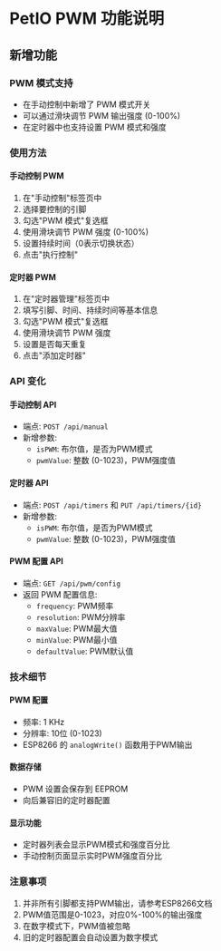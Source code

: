 # PetIO PWM 功能说明

## 新增功能

### PWM 模式支持
- 在手动控制中新增了 PWM 模式开关
- 可以通过滑块调节 PWM 输出强度 (0-100%)
- 在定时器中也支持设置 PWM 模式和强度

### 使用方法

#### 手动控制 PWM
1. 在"手动控制"标签页中
2. 选择要控制的引脚
3. 勾选"PWM 模式"复选框
4. 使用滑块调节 PWM 强度 (0-100%)
5. 设置持续时间（0表示切换状态）
6. 点击"执行控制"

#### 定时器 PWM
1. 在"定时器管理"标签页中
2. 填写引脚、时间、持续时间等基本信息
3. 勾选"PWM 模式"复选框
4. 使用滑块调节 PWM 强度
5. 设置是否每天重复
6. 点击"添加定时器"

### API 变化

#### 手动控制 API
- 端点: `POST /api/manual`
- 新增参数:
  - `isPWM`: 布尔值，是否为PWM模式
  - `pwmValue`: 整数 (0-1023)，PWM强度值

#### 定时器 API
- 端点: `POST /api/timers` 和 `PUT /api/timers/{id}`
- 新增参数:
  - `isPWM`: 布尔值，是否为PWM模式
  - `pwmValue`: 整数 (0-1023)，PWM强度值

#### PWM 配置 API
- 端点: `GET /api/pwm/config`
- 返回 PWM 配置信息:
  - `frequency`: PWM频率
  - `resolution`: PWM分辨率
  - `maxValue`: PWM最大值
  - `minValue`: PWM最小值
  - `defaultValue`: PWM默认值

### 技术细节

#### PWM 配置
- 频率: 1 KHz
- 分辨率: 10位 (0-1023)
- ESP8266 的 `analogWrite()` 函数用于PWM输出

#### 数据存储
- PWM 设置会保存到 EEPROM
- 向后兼容旧的定时器配置

#### 显示功能
- 定时器列表会显示PWM模式和强度百分比
- 手动控制页面显示实时PWM强度百分比

### 注意事项
1. 并非所有引脚都支持PWM输出，请参考ESP8266文档
2. PWM值范围是0-1023，对应0%-100%的输出强度
3. 在数字模式下，PWM值被忽略
4. 旧的定时器配置会自动设置为数字模式
